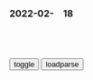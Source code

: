 ### 2022-02-　18

```note
```

<table id="tbc" style="white-space:pre-wrap">
</table>
<button onclick="toggleb()">toggle</button>
<button onclick="loadparse()">loadparse</button>
<br>
<!-- 🌸<br>🍅-　-🍑<hr>🍀 -->
<pre>
<textarea rows="30" cols="100" style="display: none" id="tar">

十四部门：不得非经流调、无政策依据对餐厅、商超、景区景点、电影院等实施关停措施
https://mbd.baidu.com/newspage/data/landingsuper?context=%7B%22nid%22%3A%22news_9591502394016838032%22%7D&n_type=-1&p_from=-1

<font size="1" style="color:#DCDCDC">2022-02-18</font>
小米为新设备用户提供三个月YouTube Premium服务
https://mbd.baidu.com/newspage/data/landingsuper?context=%7B%22nid%22%3A%22news_9235261652985817973%22%7D&n_type=-1&p_from=-1

<font size="1" style="color:#DCDCDC">2022-02-18</font>
图书馆，书房
https://wx4.sinaimg.cn/large/0088ojxngy1gzgrdqnzu3j31hc0u0npe.jpg

女探长：市长口味独特，看不上美女就要大妈，一天换一个,影视,犯罪片,好看视频
https://haokan.baidu.com/v?vid=2769476530147825600&sfrom=baidu-feed

现在想当g，想升g的都得把自己的老婆送给市长一个晚上。

昨天晚上我安排了花本谦，今天早上他就已经上任了j察局局长。

<font size="1" style="color:#DCDCDC">2022-02-18</font>
g史：项羽为什么自尽，而不是努力东山再起？王立群这样说,历史,zg历史,好看视频
https://haokan.baidu.com/v?vid=13024573406225749600&sfrom=baidu-feed

<font size="1" style="color:#DCDCDC">2022-02-18</font>
雍正：女婿想换工作，雍正不仅不同意，还把礼物给扔了,影视,历史片,好看视频
https://haokan.baidu.com/v?vid=6773515540501391331&sfrom=baidu-feed

怨气转移支付

<font size="1" style="color:#DCDCDC">2022-02-18</font>
j东Play版来了！比原版流畅2倍，干净清爽
https://mbd.baidu.com/newspage/data/landingsuper?context=%7B%22nid%22%3A%22news_8174558164012155556%22%7D&n_type=-1&p_from=-1

https://pics5.baidu.com/feed/9358d109b3de9c8276be35424d4966031bd84372.jpeg

<font size="1" style="color:#DCDCDC">2022-02-18</font>
“进来一个，倒下一个” 农产品电商为什么不灵了
https://mbd.baidu.com/newspage/data/landingsuper?context=%7B%22nid%22%3A%22news_9223149364131000700%22%7D&n_type=-1&p_from=-1

SMT喜y羊
当资本控z住农产品的时候，基本上农m也不可能赚多少钱，前期有一些依靠资本平台卖出去一些农产品的，后面资本做大之后，资本基本都会要求农m按照这样标准那样标准来做，种多少都由资本来控制。

<font size="1" style="color:#DCDCDC">2022-02-18</font>
</textarea>
</pre>
<!-- 🍀<br>🍑-　-🍅<hr>🌸 -->

```tip
```

<script src="https://cdn.jsdelivr.net/npm/jquery@3.5.1/dist/jquery.min.js"></script>

<link rel="stylesheet" href="https://cdn.jsdelivr.net/gh/fancyapps/fancybox@3.5.7/dist/jquery.fancybox.min.css" />
<script src="https://cdn.jsdelivr.net/gh/fancyapps/fancybox@3.5.7/dist/jquery.fancybox.min.js"></script>

<script type="text/javascript">

var __urlRegex = /(\b(https?|ftp|file):\/\/[-A-Z0-9+&@#\/%?=~_|!:,.;]*[-A-Z0-9+&@#\/%=~_|])/ig;
var __imgRegex = /\.(?:jpe?g|gif|png|webp)$/i;

loadparse();

function parseURL($string){

    var exp = __urlRegex;
    return $string.replace(exp,function(match){
            __imgRegex.lastIndex=0;
            if(__imgRegex.test(match)){
                return '<a data-fancybox="gallery" href="' + match.replace("/p=700", "")
                 + '"><img src="' + match.replace("/p=700", "/p=160x200")+'" width="64"></a>';
            }
            else{
                return '<a href="' + match + '" target="_blank">' + match + '</a>';
            }
        }
    );
}

function loadparse() {
  tbc.innerHTML = parseURL(tar.value);
}

function toggleb() {
  var x = document.getElementById("tar");
  if (x.style.display === "none") {
    x.style.display = "";
  } else {
    x.style.display = "none";
  }
}

</script>
